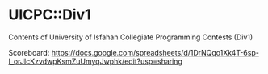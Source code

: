 # UICPC::Div1
Contents of University of Isfahan Collegiate Programming Contests (Div1)

Scoreboard: https://docs.google.com/spreadsheets/d/1DrNQqo1Xk4T-6sp-I_orJIcKzvdwpKsmZuUmyqJwphk/edit?usp=sharing
